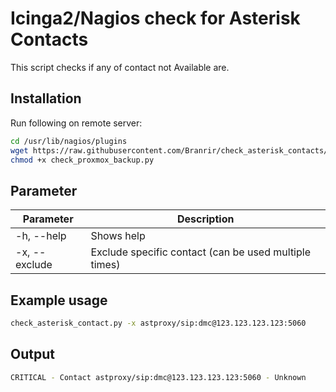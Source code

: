 # Icinga2/Nagios check for Asterisk Contacts

This script checks if any of contact not Available are.


## Installation

Run following on remote server:
```bash
cd /usr/lib/nagios/plugins
wget https://raw.githubusercontent.com/Branrir/check_asterisk_contacts/master/check_asterisk_contacts.py
chmod +x check_proxmox_backup.py
```

## Parameter

| Parameter | Description |
| --- | --- |
| -h, --help | Shows help |
| -x, --exclude | Exclude specific contact (can be used multiple times) |

## Example usage

```bash
check_asterisk_contact.py -x astproxy/sip:dmc@123.123.123.123:5060
```

## Output

```bash
CRITICAL - Contact astproxy/sip:dmc@123.123.123.123:5060 - Unknown 
```